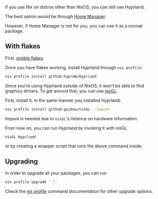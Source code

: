 If you use Nix on distros other than NixOS, you can still use Hyprland.

The best option would be through [Home Manager](../Hyprland-on-Home-Manager).

However, if Home Manager is not for you, you can use it as a normal package.

## With flakes

First, [enable flakes](https://nixos.wiki/wiki/Flakes#Enable_flakes).

Once you have flakes working, install Hyprland through `nix profile`:

```sh
nix profile install github:hyprwm/Hyprland
```

Since you're using Hyprland outside of NixOS, it won't be able to find graphics
drivers. To get around that, you can use [nixGL](https://github.com/guibou/nixGL).

First, install it, in the same manner you installed Hyprland:

```sh
nix profile install github:guibou/nixGL --impure
```

Impure is needed due to `nixGL`'s reliance on hardware information.

From now on, you can run Hyprland by invoking it with nixGL

```sh
nixGL Hyprland
```

or by creating a wrapper script that runs the above command inside.

## Upgrading

In order to upgrade all your packages, you can run

```sh
nix profile upgrade '.*'
```

Check the
[nix profile](https://nixos.org/manual/nix/stable/command-ref/new-cli/nix3-profile.html)
command documentation for other upgrade options.
